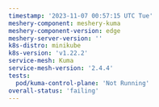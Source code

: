 ```yaml
---
timestamp: '2023-11-07 00:57:15 UTC Tue'
meshery-component: meshery-kuma
meshery-component-version: edge
meshery-server-version: ''
k8s-distro: minikube
k8s-version: 'v1.22.2'
service-mesh: Kuma
service-mesh-version: '2.4.4'
tests:
  pod/kuma-control-plane: 'Not Running'
overall-status: 'failing'
---
```


